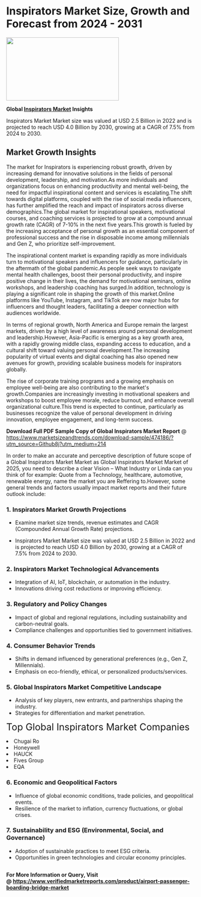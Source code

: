 <H1>Inspirators Market Size, Growth and Forecast from 2024 - 2031</H1><img class="aligncenter size-medium wp-image-584254" src="https://thirdeyenews.in/wp-content/uploads/2024/09/Global-Market-Research-300x168.jpeg" alt="" width="300" height="168" /><p><strong>Global&nbsp;<a href="https://www.marketsizeandtrends.com/download-sample/474186/?utm_source=Github8j?utm_medium=214">Inspirators Market</a> Insights</strong></p><p>Inspirators Market Market size was valued at USD 2.5 Billion in 2022 and is projected to reach USD 4.0 Billion by 2030, growing at a CAGR of 7.5% from 2024 to 2030.</p><p><h2>Market Growth Insights</h2> <p>The market for Inspirators is experiencing robust growth, driven by increasing demand for innovative solutions in the fields of personal development, leadership, and motivation.As more individuals and organizations focus on enhancing productivity and mental well-being, the need for impactful inspirational content and services is escalating.The shift towards digital platforms, coupled with the rise of social media influencers, has further amplified the reach and impact of inspirators across diverse demographics.The global market for inspirational speakers, motivational courses, and coaching services is projected to grow at a compound annual growth rate (CAGR) of 7-10% in the next five years.This growth is fueled by the increasing acceptance of personal growth as an essential component of professional success and the rise in disposable income among millennials and Gen Z, who prioritize self-improvement.</p> <p>The inspirational content market is expanding rapidly as more individuals turn to motivational speakers and influencers for guidance, particularly in the aftermath of the global pandemic.As people seek ways to navigate mental health challenges, boost their personal productivity, and inspire positive change in their lives, the demand for motivational seminars, online workshops, and leadership coaching has surged.In addition, technology is playing a significant role in shaping the growth of this market.Online platforms like YouTube, Instagram, and TikTok are now major hubs for influencers and thought leaders, facilitating a deeper connection with audiences worldwide.</p> <p>In terms of regional growth, North America and Europe remain the largest markets, driven by a high level of awareness around personal development and leadership.However, Asia-Pacific is emerging as a key growth area, with a rapidly growing middle class, expanding access to education, and a cultural shift toward valuing personal development.The increasing popularity of virtual events and digital coaching has also opened new avenues for growth, providing scalable business models for inspirators globally.</p> <p>The rise of corporate training programs and a growing emphasis on employee well-being are also contributing to the market's growth.Companies are increasingly investing in motivational speakers and workshops to boost employee morale, reduce burnout, and enhance overall organizational culture.This trend is expected to continue, particularly as businesses recognize the value of personal development in driving innovation, employee engagement, and long-term success.</p> <p><span class=""><strong>Download Full PDF Sample Copy of Global Inspirators Market Report</strong> @ <a href="https://www.marketsizeandtrends.com/download-sample/474186/?utm_source=Github8j?utm_medium=214" target="_blank">https://www.marketsizeandtrends.com/download-sample/474186/?utm_source=Github8j?utm_medium=214</a></span></p><p>In order to make an accurate and perceptive description of future scope of a Global&nbsp;Inspirators Market Market as Global&nbsp;Inspirators Market Market of 2025, you need to describe a clear Vision &ndash; What Industry or Linda can you think of for example: Quote from a Technology, healthcare, automotive, renewable energy, name the market you are Reffering to.However, some general trends and factors usually impact market reports and their future outlook include:</p><h3>1.&nbsp;<strong>Inspirators Market Growth Projections</strong></h3><ul><li>Examine market size trends, revenue estimates and CAGR (Compounded Annual Growth Rate) projections.</li><li><p>Inspirators Market Market size was valued at USD 2.5 Billion in 2022 and is projected to reach USD 4.0 Billion by 2030, growing at a CAGR of 7.5% from 2024 to 2030.</p></li></ul><h3>2.&nbsp;<strong>Inspirators Market Technological Advancements</strong></h3><ul><li>Integration of AI, IoT, blockchain, or automation in the industry.</li><li>Innovations driving cost reductions or improving efficiency.</li></ul><h3>3.&nbsp;<strong>Regulatory and Policy Changes</strong></h3><ul><li>Impact of global and regional regulations, including sustainability and carbon-neutral goals.</li><li>Compliance challenges and opportunities tied to government initiatives.</li></ul><h3>4.&nbsp;<strong>Consumer Behavior Trends</strong></h3><ul><li>Shifts in demand influenced by generational preferences (e.g., Gen Z, Millennials).</li><li>Emphasis on eco-friendly, ethical, or personalized products/services.</li></ul><h3>5.&nbsp;<strong>Global Inspirators Market Competitive Landscape</strong></h3><ul><li>Analysis of key players, new entrants, and partnerships shaping the industry.</li><li>Strategies for differentiation and market penetration.</li></ul><p data-pm-slice="1 1 []"><span style="color: inherit; font-family: inherit; font-size: 25px;">Top Global Inspirators Market Companies</span></p><div class="" data-test-id=""><p><li>Chugai Ro</li><li> Honeywell</li><li> HAUCK</li><li> Fives Group</li><li> EQA</li></p></div><h3>6.&nbsp;<strong>Economic and Geopolitical Factors</strong></h3><ul><li>Influence of global economic conditions, trade policies, and geopolitical events.</li><li>Resilience of the market to inflation, currency fluctuations, or global crises.</li></ul><h3>7.&nbsp;<strong>Sustainability and ESG (Environmental, Social, and Governance)</strong></h3><ul><li>Adoption of sustainable practices to meet ESG criteria.</li><li>Opportunities in green technologies and circular economy principles.</li></ul><h2><strong style="font-size: 14px;">For More Information or Query, Visit @&nbsp;</strong><a style="background-color: #ffffff; font-size: 14px;" href="https://www.marketsizeandtrends.com/report/inspirators-market/" target="_blank">https://www.verifiedmarketreports.com/product/airport-passenger-boarding-bridge-market</a></h2>